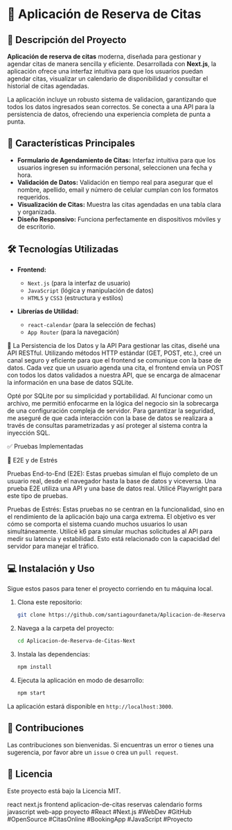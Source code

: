 # 💖 Aplicación de Reserva de Citas

## 🌟 Descripción del Proyecto

**Aplicación de reserva de citas** moderna, diseñada para gestionar y agendar citas de manera sencilla y eficiente. Desarrollada con **Next.js**, la aplicación ofrece una interfaz intuitiva para que los usuarios puedan agendar citas, visualizar un calendario de disponibilidad y consultar el historial de citas agendadas.

La aplicación incluye un robusto sistema de validacion, garantizando que todos los datos ingresados sean correctos. Se conecta a una API para la persistencia de datos, ofreciendo una experiencia completa de punta a punta.

## 🚀 Características Principales

- **Formulario de Agendamiento de Citas:** Interfaz intuitiva para que los usuarios ingresen su información personal, seleccionen una fecha y hora.
- **Validación de Datos:** Validación en tiempo real para asegurar que el nombre, apellido, email y número de celular cumplan con los formatos requeridos.
- **Visualización de Citas:** Muestra las citas agendadas en una tabla clara y organizada.
- **Diseño Responsivo:** Funciona perfectamente en dispositivos móviles y de escritorio.

## 🛠️ Tecnologías Utilizadas

- **Frontend:**
  - `Next.js` (para la interfaz de usuario)
  - `JavaScript` (lógica y manipulación de datos)
  - `HTML5` y `CSS3` (estructura y estilos)

- **Librerías de Utilidad:**
  - `react-calendar` (para la selección de fechas)
  - `App Router` (para la navegación)
 
💾 La Persistencia de los Datos y la API
Para gestionar las citas, diseñé una API RESTful. Utilizando métodos HTTP estándar (GET, POST, etc.), creé un canal seguro y eficiente para que el frontend se comunique con la base de datos. Cada vez que un usuario agenda una cita, el frontend envía un POST con todos los datos validados a nuestra API, que se encarga de almacenar la información en una base de datos SQLite.

Opté por SQLite por su simplicidad y portabilidad. Al funcionar como un archivo, me permitió enfocarme en la lógica del negocio sin la sobrecarga de una configuración compleja de servidor. Para garantizar la seguridad, me aseguré de que cada interacción con la base de datos se realizara a través de consultas parametrizadas y así proteger al sistema contra la inyección SQL.

✅ Pruebas Implementadas

🔄 E2E y de Estrés

Pruebas End-to-End (E2E): Estas pruebas simulan el flujo completo de un usuario real, desde el navegador hasta la base de datos y viceversa. Una prueba E2E utiliza una API y una base de datos real. Utilicé Playwright para este tipo de pruebas. 

Pruebas de Estrés: Estas pruebas no se centran en la funcionalidad, sino en el rendimiento de la aplicación bajo una carga extrema. El objetivo es ver cómo se comporta el sistema cuando muchos usuarios lo usan simultáneamente. Utilicé k6 para simular muchas solicitudes al API para medir su latencia y estabilidad. Esto está relacionado con la capacidad del servidor para manejar el tráfico.

## 💻 Instalación y Uso

Sigue estos pasos para tener el proyecto corriendo en tu máquina local.

1.  Clona este repositorio:
    ```bash
    git clone https://github.com/santiagourdaneta/Aplicacion-de-Reserva-de-Citas-Next/
    ```

2.  Navega a la carpeta del proyecto:
    ```bash
    cd Aplicacion-de-Reserva-de-Citas-Next
    ```

3.  Instala las dependencias:
    ```bash
    npm install
    ```

4.  Ejecuta la aplicación en modo de desarrollo:
    ```bash
    npm start
    ```

La aplicación estará disponible en `http://localhost:3000`.

## 🤝 Contribuciones

Las contribuciones son bienvenidas. Si encuentras un error o tienes una sugerencia, por favor abre un `issue` o crea un `pull request`.

## 📝 Licencia

Este proyecto está bajo la Licencia MIT.

react next.js frontend aplicacion-de-citas reservas calendario forms javascript web-app proyecto #React #Next.js #WebDev #GitHub #OpenSource #CitasOnline #BookingApp #JavaScript #Proyecto
